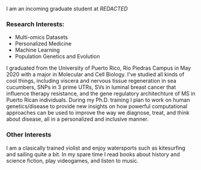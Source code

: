 I am an incoming graduate student at *REDACTED*

### Research Interests:
  * Multi-omics Datasets
  * Personalized Medicine
  * Machine Learning
  * Population Genetics and Evolution

I graduated from the University of Puerto Rico, Río Piedras Campus in May 2020 with a major in Molecular and Cell Biology. I've studied all kinds of cool things, including viscera and nervous tissue regeneration in sea cucumbers, SNPs in 3 prime UTRs, SVs in luminal breast cancer that influence therapy resistance, and the gene regulatory architechture of MS in Puerto Rican individuals. During my Ph.D. training I plan to work on human genetics/disease to provide new insights on how powerful computational approaches can be used to improve the way we diagnose, treat, and think about disease, all in a personalized and inclusive manner. 

### Other Interests
I am a clasically trained violist and enjoy watersports such as kitesurfing and sailing quite a bit. In my spare time I read books about history and science fiction, play videogames, and listen to music.

